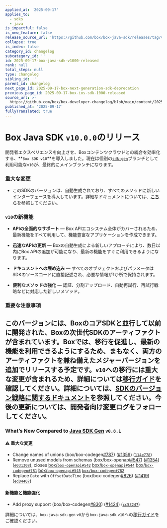 ```yaml
---
applied_at: '2025-09-17'
applies_to:
  - sdks
  - java
is_impactful: false
is_new_feature: false
release_source_url: 'https://github.com/box/box-java-sdk/releases/tag/v10.0.0'
collapse: true
is_index: false
category_id: changelog
subcategory_id: ''
id: 2025-09-17-box-java-sdk-v1000-released
rank: null
total_steps: null
type: changelog
sibling_id: ''
parent_id: changelog
next_page_id: 2025-09-17-box-next-generation-sdk-deprecation
previous_page_id: 2025-09-17-box-ios-sdk-1000-released
source_url: >-
  https://github.com/box/box-developer-changelog/blob/main/content/2025/09-17-box-java-sdk-v1000-released.md
published_at: '2025-09-17'
fullyTranslated: true
---
```

# Box Java SDK `v10.0.0`のリリース

開発者エクスペリエンスを向上させ、Boxコンテンツクラウドとの統合を効率化する、**`Box SDK v10`**を導入しました。現在は個別の[`sdk-gen`][1]ブランチとして利用可能な`v10`が、最終的にメインブランチになります。

### 重大な変更

* このSDKのバージョンは、自動生成されており、すべてのメソッドに新しいインターフェースを導入しています。詳細なドキュメントについては、[こちら][2]を参照してください。

### `v10`の新機能

* **APIの全面的なサポート** — Box APIエコシステム全体がカバーされるため、最新機能をすべて利用して、機能豊富なアプリケーションを作成できます。

* **迅速なAPIの更新** — Boxの自動生成による新しいアプローチにより、数日以内にBox APIの追加が可能になり、最新の機能をすぐに利用できるようになります。

* **ドキュメントへの埋め込み** — すべてのオブジェクトおよびパラメータはSDKのソースコードに直接記述され、必要な情報が1か所で保持されます。

* **便利なメソッドの強化** — 認証、分割アップロード、自動再試行、再試行戦略などに対応した新しいメソッド。

### 重要な注意事項

このバージョンには、BoxのコアSDKと並行して以前に開発された、Boxの次世代SDKのアーティファクトが含まれています。Boxでは、移行を促進し、最新の機能を利用できるようにするため、まもなく、両方のアーティファクトを兼ね備えたメジャーバージョンを追加でリリースする予定です。`v10`への移行には重大な変更が含まれるため、詳細については[移行ガイド][3]を確認してください。詳細については、[SDKのバージョン戦略に関するドキュメント][4]を参照してください。今後の更新については、開発者向け変更ログをフォローしてください。
---
### What’s New Compared to [Java SDK Gen][5] `v0.8.1`

<!--alex ignore -->

#### ⚠ 重大な変更

* Change names of unions (box/box-codegen[#787][6]) ([#1359][7]) ([`114e778`][8])
* Remove unused models from schemas (box/box-openapi[#547][9]) ([#1354][10]) ([`e031308`][11]), closes [box/`box-openapi#542`][12] [box/`box-openapi#544`][13] [box/`box-codegen#781`][14] [box/`box-openapi#545`][15] [`box/box-codegen#782`][16]
* Replace `Date` with `OffsetDateTime` (box/box-codegen[#826][17]) ([#1419][18]) ([`ed04407`][19])

#### 新機能と機能強化

* Add proxy support (box/box-codegen[#830][20]) ([#1424][21]) ([`cc53247`][22])

詳細については、`box-java-sdk-gen` `v0`から`box-java-sdk` `v10`への[移行ガイド][23]をご確認ください。

[1]: https://github.com/box/box-java-sdk/tree/sdk-gen

[2]: https://github.com/box/box-java-sdk/tree/sdk-gen/docs

[3]: https://github.com/box/box-java-sdk/blob/sdk-gen/migration-guides/from-v4-to-v10.md

[4]: https://developer.box.com/tooling/sdks/sdk-versioning

[5]: https://github.com/box/box-java-sdk-gen

[6]: https://github.com/box/box-java-sdk/issues/787

[7]: https://github.com/box/box-java-sdk/issues/1359

[8]: https://github.com/box/box-java-sdk/commit/114e7785031e19fb58933f231e656a991b5effb7

[9]: https://github.com/box/box-java-sdk/issues/547

[10]: https://github.com/box/box-java-sdk/issues/1354

[11]: https://github.com/box/box-java-sdk/commit/e031308f102137351238bf3823372150d3927442

[12]: https://github.com/box/box-openapi/issues/542

[13]: https://github.com/box/box-openapi/issues/544

[14]: https://github.com/box/box-codegen/issues/781

[15]: https://github.com/box/box-openapi/issues/545

[16]: https://github.com/box/box-codegen/issues/782

[17]: https://github.com/box/box-java-sdk/issues/826

[18]: https://github.com/box/box-java-sdk/issues/1419

[19]: https://github.com/box/box-java-sdk/commit/ed04407e8effa8811bc85023783097f8a95e5223

[20]: https://github.com/box/box-java-sdk/issues/830

[21]: https://github.com/box/box-java-sdk/issues/1424

[22]: https://github.com/box/box-java-sdk/commit/cc532475cdaf5ec3fd710149b41a6e7b04dcd32f

[23]: https://github.com/box/box-java-sdk/blob/sdk-gen/migration-guides/from-box-java-sdk-gen-v0-to-box-java-sdk-v10.md
